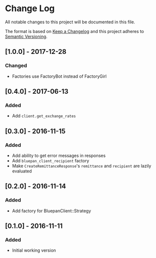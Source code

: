 # Change Log
All notable changes to this project will be documented in this file.

The format is based on [Keep a Changelog](http://keepachangelog.com/)
and this project adheres to [Semantic Versioning](http://semver.org/).

## [1.0.0] - 2017-12-28
### Changed
- Factories use FactoryBot instead of FactoryGirl

## [0.4.0] - 2017-06-13
### Added
- Add `client.get_exchange_rates`

## [0.3.0] - 2016-11-15
### Added
- Add ability to get error messages in responses
- Add `bluepan_client_recipient` factory
- Make `CreateRemittanceResponse`'s `remittance` and `recipient` are lazily evaluated

## [0.2.0] - 2016-11-14
### Added
- Add factory for BluepanClient::Strategy

## [0.1.0] - 2016-11-11
### Added
- Initial working version
